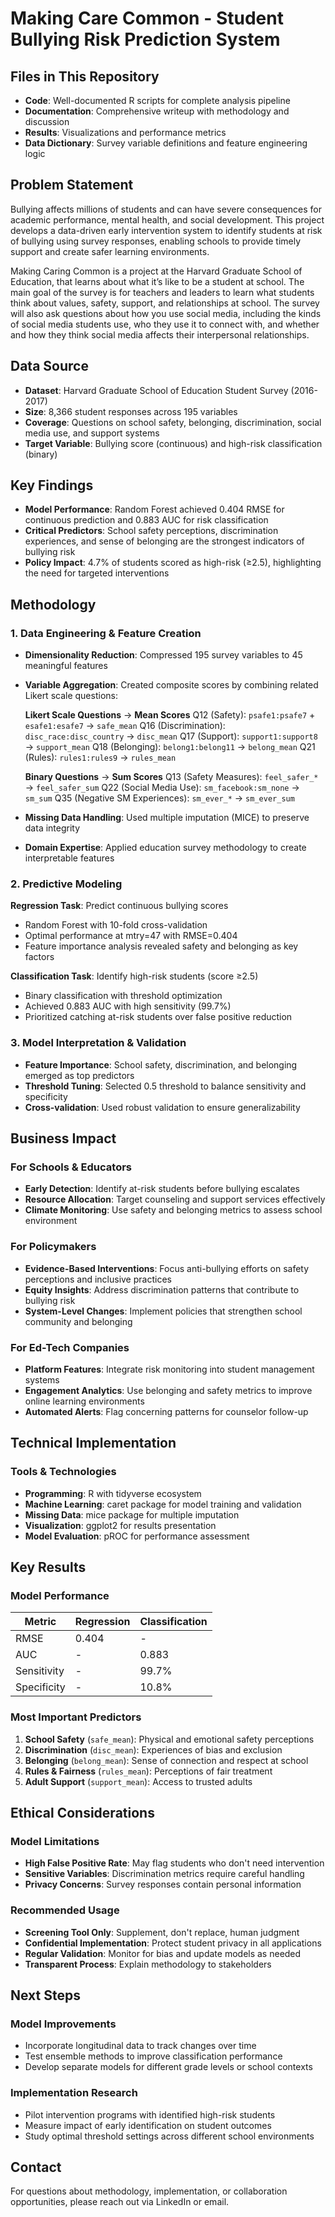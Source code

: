 # Making Care Common - Student Bullying Risk Prediction System

## Files in This Repository
- **Code**: Well-documented R scripts for complete analysis pipeline
- **Documentation**: Comprehensive writeup with methodology and discussion
- **Results**: Visualizations and performance metrics
- **Data Dictionary**: Survey variable definitions and feature engineering logic

## Problem Statement
Bullying affects millions of students and can have severe consequences for academic performance, mental health, and social development. This project develops a data-driven early intervention system to identify students at risk of bullying using survey responses, enabling schools to provide timely support and create safer learning environments.

Making Caring Common is a project at the Harvard Graduate School of Education, that learns about what it’s like to be a student at school. The main goal of the survey is for teachers and leaders to learn what students think about values, safety, support, and relationships at school. The survey will also ask questions about how you use social media, including the kinds of social media students use, who they use it to connect with, and whether and how they think social media affects their interpersonal relationships. 

## Data Source
- **Dataset**: Harvard Graduate School of Education Student Survey (2016-2017)
- **Size**: 8,366 student responses across 195 variables
- **Coverage**: Questions on school safety, belonging, discrimination, social media use, and support systems
- **Target Variable**: Bullying score (continuous) and high-risk classification (binary)

## Key Findings
- **Model Performance**: Random Forest achieved 0.404 RMSE for continuous prediction and 0.883 AUC for risk classification
- **Critical Predictors**: School safety perceptions, discrimination experiences, and sense of belonging are the strongest indicators of bullying risk
- **Policy Impact**: 4.7% of students scored as high-risk (≥2.5), highlighting the need for targeted interventions

## Methodology

### 1. Data Engineering & Feature Creation
- **Dimensionality Reduction**: Compressed 195 survey variables to 45 meaningful features
- **Variable Aggregation**: Created composite scores by combining related Likert scale questions:
  
  **Likert Scale Questions** → **Mean Scores**
  Q12 (Safety): `psafe1:psafe7` + `esafe1:esafe7` → `safe_mean`
  Q16 (Discrimination): `disc_race:disc_country` → `disc_mean`
  Q17 (Support): `support1:support8` → `support_mean`
  Q18 (Belonging): `belong1:belong11` → `belong_mean`
  Q21 (Rules): `rules1:rules9` → `rules_mean`

  **Binary Questions** → **Sum Scores**
  Q13 (Safety Measures): `feel_safer_*` → `feel_safer_sum`
  Q22 (Social Media Use): `sm_facebook:sm_none` → `sm_sum`
  Q35 (Negative SM Experiences): `sm_ever_*` → `sm_ever_sum`

- **Missing Data Handling**: Used multiple imputation (MICE) to preserve data integrity
- **Domain Expertise**: Applied education survey methodology to create interpretable features

### 2. Predictive Modeling
**Regression Task**: Predict continuous bullying scores
- Random Forest with 10-fold cross-validation
- Optimal performance at mtry=47 with RMSE=0.404
- Feature importance analysis revealed safety and belonging as key factors

**Classification Task**: Identify high-risk students (score ≥2.5)
- Binary classification with threshold optimization
- Achieved 0.883 AUC with high sensitivity (99.7%) 
- Prioritized catching at-risk students over false positive reduction

### 3. Model Interpretation & Validation
- **Feature Importance**: School safety, discrimination, and belonging emerged as top predictors
- **Threshold Tuning**: Selected 0.5 threshold to balance sensitivity and specificity
- **Cross-validation**: Used robust validation to ensure generalizability

## Business Impact

### For Schools & Educators
- **Early Detection**: Identify at-risk students before bullying escalates
- **Resource Allocation**: Target counseling and support services effectively
- **Climate Monitoring**: Use safety and belonging metrics to assess school environment

### For Policymakers
- **Evidence-Based Interventions**: Focus anti-bullying efforts on safety perceptions and inclusive practices
- **Equity Insights**: Address discrimination patterns that contribute to bullying risk
- **System-Level Changes**: Implement policies that strengthen school community and belonging

### For Ed-Tech Companies
- **Platform Features**: Integrate risk monitoring into student management systems
- **Engagement Analytics**: Use belonging and safety metrics to improve online learning environments
- **Automated Alerts**: Flag concerning patterns for counselor follow-up

## Technical Implementation

### Tools & Technologies
- **Programming**: R with tidyverse ecosystem
- **Machine Learning**: caret package for model training and validation
- **Missing Data**: mice package for multiple imputation
- **Visualization**: ggplot2 for results presentation
- **Model Evaluation**: pROC for performance assessment


## Key Results

### Model Performance
| Metric | Regression | Classification |
|--------|------------|----------------|
| RMSE | 0.404 | - |
| AUC | - | 0.883 |
| Sensitivity | - | 99.7% |
| Specificity | - | 10.8% |

### Most Important Predictors
1. **School Safety** (`safe_mean`): Physical and emotional safety perceptions
2. **Discrimination** (`disc_mean`): Experiences of bias and exclusion  
3. **Belonging** (`belong_mean`): Sense of connection and respect at school
4. **Rules & Fairness** (`rules_mean`): Perceptions of fair treatment
5. **Adult Support** (`support_mean`): Access to trusted adults

## Ethical Considerations

### Model Limitations
- **High False Positive Rate**: May flag students who don't need intervention
- **Sensitive Variables**: Discrimination metrics require careful handling
- **Privacy Concerns**: Survey responses contain personal information

### Recommended Usage
- **Screening Tool Only**: Supplement, don't replace, human judgment
- **Confidential Implementation**: Protect student privacy in all applications
- **Regular Validation**: Monitor for bias and update models as needed
- **Transparent Process**: Explain methodology to stakeholders

## Next Steps

### Model Improvements
- Incorporate longitudinal data to track changes over time
- Test ensemble methods to improve classification performance
- Develop separate models for different grade levels or school contexts

### Implementation Research
- Pilot intervention programs with identified high-risk students
- Measure impact of early identification on student outcomes
- Study optimal threshold settings across different school environments


## Contact
For questions about methodology, implementation, or collaboration opportunities, please reach out via LinkedIn or email.
